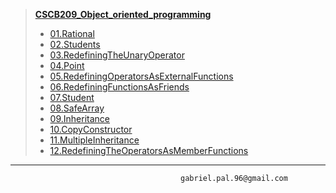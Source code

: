 
> [**CSCB209_Object_oriented_programming**](https://github.com/gabrielpal96/NBU/tree/master/CSCB209_Object_oriented_programming)
> 
>  - [01.Rational](https://github.com/gabrielpal96/NBU/tree/master/CSCB209_Object_oriented_programming/01.Rational)
>  - [02.Students](https://github.com/gabrielpal96/NBU/tree/master/CSCB209_Object_oriented_programming/02.Students)
>  - [03.RedefiningTheUnaryOperator](https://github.com/gabrielpal96/NBU/tree/master/CSCB209_Object_oriented_programming/03.RedefiningTheUnaryOperator)
>  - [04.Point](https://github.com/gabrielpal96/NBU/tree/master/CSCB209_Object_oriented_programming/04.Point)
>  - [05.RedefiningOperatorsAsExternalFunctions](https://github.com/gabrielpal96/NBU/tree/master/CSCB209_Object_oriented_programming/05.RedefiningOperatorsAsExternalFunctions)
>  - [06.RedefiningFunctionsAsFriends](https://github.com/gabrielpal96/NBU/tree/master/CSCB209_Object_oriented_programming/06.RedefiningFunctionsAsFriends)
>  - [07.Student](https://github.com/gabrielpal96/NBU/tree/master/CSCB209_Object_oriented_programming/07.Student)
>  - [08.SafeArray](https://github.com/gabrielpal96/NBU/tree/master/CSCB209_Object_oriented_programming/08.SafeArray)
>  - [09.Inheritance](https://github.com/gabrielpal96/NBU/tree/master/CSCB209_Object_oriented_programming/09.Inheritance)
>  - [10.CopyConstructor](https://github.com/gabrielpal96/NBU/tree/master/CSCB209_Object_oriented_programming/10.CopyConstructor)
>  - [11.MultipleInheritance](https://github.com/gabrielpal96/NBU/tree/master/CSCB209_Object_oriented_programming/11.MultipleInheritance)
>  - [12.RedefiningTheOperatorsAsMemberFunctions](https://github.com/gabrielpal96/NBU/tree/master/CSCB209_Object_oriented_programming/12.RedefiningTheOperatorsAsMemberFunctions)

---------
                                          gabriel.pal.96@gmail.com

